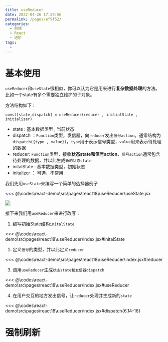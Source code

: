 ```yaml
---
title: useReducer
date: 2022-04-26 17:29:56
permalink: /pages/ef9f52/
categories:
  - 前端
  - React
  - 进阶
tags:
  - 
---
```


# 基本使用

`useReducer`和`useState`很相似，你可以认为它是用来进行**复杂数据处理**的方法。比如一个state有多个需要独立维护的子对象。

方法结构如下：

`const[state,dispatch] = useReducer(reducer , initialState , initializer)`

- state : 基本数据类型 , 当前状态
- dispatch ：`Function`类型，发信器，向`reducer`发出`信号action`。通常结构为`dispatch({type , value})`，`type`用于表示信号类型，`value`用来表示待处理的数据
- reducer: `Function`类型，接收**状态state和信号action**，`信号action`通常包含待处理的数据，并以此生成`新的状态state`
- initalState : 基本数据类型，初始状态
- initalizer ： 可选，不常用

我们先用`useState`来编写一个简单的选择器例子

<<< @\codes\react-demo\src\pages\react18\useReducer\useState.jsx

![](https://linyc.oss-cn-beijing.aliyuncs.com/useState.gif)

接下来我们用`useReducer`来进行改写：

1. 编写初始State结构`initalState`

<<< @\codes\react-demo\src\pages\react18\useReducer\index.jsx#initalState

1. 定义`信号`的类型，并以此定义`reducer`

<<< @\codes\react-demo\src\pages\react18\useReducer\index.jsx#reducer

3. 调用`useReducer`生成`状态state和发信器dispatch`

<<< @\codes\react-demo\src\pages\react18\useReducer\index.jsx#useReducer

4. 在用户交互的地方发出信号，让`reducer`处理并生成新的`state`

<<< @\codes\react-demo\src\pages\react18\useReducer\index.jsx#dispatch{6,14-16}

# 强制刷新